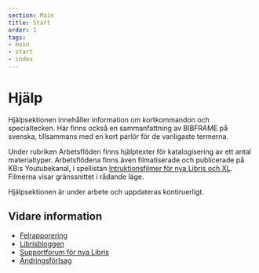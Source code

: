 ```yaml
---
section: Main
title: Start
order: 1
tags:
- main
- start
- index
---
```


# Hjälp

Hjälpsektionen innehåller information om kortkommandon och specialtecken. Här finns också en sammanfattning av BIBFRAME på svenska, tillsammans med en kort parlör för de vanligaste termerna. 

Under rubriken Arbetsflöden finns hjälptexter för katalogisering av ett antal materialtyper. Arbetsflödena finns även filmatiserade och publicerade på KB:s Youtubekanal, i spellistan [Intruktionsfilmer för nya Libris och XL](https://www.youtube.com/playlist?list=PLZVkEICvA5-GRT2oJQmLgq_2Pksx6zYPy). Filmerna visar gränssnittet i rådande läge. 

Hjälpsektionen är under arbete och uppdateras kontiruerligt. 

## Vidare information

* [Felrapporering](https://goo.gl/forms/3mL7jTlEpbU3BQM13) 
* [Librisbloggen](https://librisbloggen.kb.se)
* [Supportforum för nya Libris](https://kundo.se/org/librisxl/) 
* [Ändringsförlsag](https://goo.gl/forms/dPxkhMqE10RvKQFE2) 
